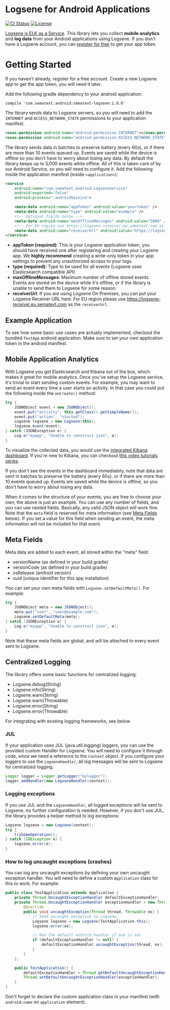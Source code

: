 [logsene]: https://sematext.com/logsene/
[register]: https://apps.sematext.com/users-web/register.do
[hosted-kibana]: https://sematext.com/blog/2015/06/11/1-click-elk-stack-hosted-kibana-4/
[video-tutorials]: https://www.elastic.co/blog/kibana-4-video-tutorials-part-1

Logsene for Android Applications
================================

[![CI Status](http://img.shields.io/travis/sematext/sematext-logsene-android.svg?style=flat)](https://travis-ci.org/sematext/sematext-logsene-android)
[![License](https://img.shields.io/github/license/sematext/sematext-logsene-android.svg)](https://img.shields.io/github/license/sematext/sematext-logsene-android.svg)

[Logsene is ELK as a Service][logsene]. This library lets you collect **mobile analytics** and **log data** from your Android applications using Logsene. If you don't have a Logsene account, you can [register for free][register] to get your app token.

Getting Started
===============

If you haven't already, register for a free account. Create a new Logsene app to get the app token, you will need it later.

Add the following gradle dependency to your android application:

```
compile 'com.sematext.android:sematext-logsene:1.0.0'
```

The library sends data to Logsene servers, so you will need to add the `INTERNET` and `ACCESS_NETWORK_STATE` permissions to your application manifest.

```xml
<uses-permission android:name="android.permission.INTERNET"></uses-permission>
<uses-permission android:name="android.permission.ACCESS_NETWORK_STATE"></uses-permission>
```

The library sends data in batches to preserve battery (every 60s), or if there are more than 10 events queued up. Events are saved while the device is offline so you don't have to worry about losing any data. By default the library keeps up to 5,000 events while offline. All of this is taken care of by our Android Service, so you will need to configure it. Add the following inside the application manifest (inside `<application>`):

```xml
<service
    android:name="com.sematext.android.LogseneService"
    android:exported="false"
    android:process=":androidService">

    <meta-data android:name="appToken" android:value="yourtoken" />
    <meta-data android:name="type" android:value="example" />
    <!-- optional fields below -->
    <meta-data android:name="maxOfflineMessages" android:value="5000" />
    <!-- For EU region use https://logsene-receiver.eu.sematext.com as the receiverUrl -->
    <meta-data android:name="receiverUrl" android:value="https://logsene-receiver.sematext.com" />
</service>
```

 * **appToken (required)**: This is your Logsene application token, you should have received one after registering and creating your Logsene app.
 We **highly recommend** creating a write-only token in your app settings to prevent any unauthorized access to your logs.
 * **type (required)**: Type to be used for all events (Logsene uses Elasticsearch compatible API)
 * **maxOfflineMessages**: Maximum number of offline stored events. Events are stored on the device while it's offline, or if the library is unable to send them to Logsene for some reason.
 * **receiverUrl**: If you are using Logsene On Premises, you can put your Logsene Receiver URL here. For EU region please use https://logsene-receiver.eu.sematext.com as the `receiverUrl`.

Example Application
-------------------

To see how some basic use cases are actually implemented, checkout the bundled `TestApp` android application. Make sure to set your own application token in the android manifest.

Mobile Application Analytics
----------------------------

With Logsene you get Elasticsearch and Kibana out of the box, which makes it great for mobile analytics. Once you've setup the Logsene service, it's trivial to start sending custom events. For example, you may want to send an event every time a user starts an activity. In that case you could put the following inside the `onCreate()` method:

```java
try {
    JSONObject event = new JSONObject();
    event.put("activity", this.getClass().getSimpleName());
    event.put("action", "started");
    Logsene logsene = new Logsene(this);
    logsene.event(event);
} catch (JSONException e) {
    Log.e("myapp", "Unable to construct json", e);
}
```

To visualize the collected data, you would use the [integrated Kibana dashboard][hosted-kibana]. If you're new to Kibana, you can checkout [this video tutorials series][video-tutorials].

If you don't see the events in the dashboard immediately, note that data are sent in batches to preserve the battery (every 60s), or if there are more than 10 events queued up. Events are saved while the device is offline, so you don't have to worry about losing any data.

When it comes to the structure of your events, you are free to choose your own, the above is just an example. You can use any number of fields, and you can use nested fields. Basically, any valid JSON object will work fine. Note that the `meta` field is reserved for meta information (see [Meta Fields](#meta-fields) below). If you set a value for this field when sending an event, the meta information will not be included for that event.

Meta Fields
-----------

Meta data are added to each event, all stored within the "meta" field:

 * versionName (as defined in your build.gradle)
 * versionCode (as defined in your build.gradle)
 * osRelease (android version)
 * uuid (unique identifier for this app installation)

You can set your own meta fields with `Logsene.setDefaultMeta()`. For example:

```java
try {
    JSONObject meta = new JSONObject();
    meta.put("user", "user@example.com");
    Logsene.setDefaultMeta(meta);
} catch (JSONException e) {
    Log.e("myapp", "Unable to construct json", e);
}
```

Note that these meta fields are global, and will be attached to every event sent to Logsene.

Centralized Logging
-------------------

The library offers some basic functions for centralized logging:

- Logsene.debug(String)
- Logsene.info(String)
- Logsene.warn(String)
- Logsene.warn(Throwable)
- Logsene.error(String)
- Logsene.error(Throwable)

For integrating with existing logging frameworks, see below.

### JUL

If your application uses JUL (java.util.logging) loggers, you can use the provided custom Handler for Logsene. You will need to configure it through code, since we need a reference to the `Context` object. If you configure your loggers to use the `LogseneHandler`, all log messages will be sent to Logsene for centralized logging.

```java
Logger logger = Logger.getLogger("mylogger");
logger.addHandler(new LogseneHandler(context));
```

### Logging exceptions

If you use JUL and the `LogseneHandler`, all logged exceptions will be sent to Logsene, no further configuration is needed. However, if you don't use JUL, the library provides a helper method to log exceptions:

```java
Logsene logsene = new Logsene(context);
try {
    trySomeOperation();
} catch (IOException e) {
    logsene.error(e);
}
```

### How to log uncaught exceptions (crashes)

You can log any uncaught exceptions by defining your own uncaught exception handler. You will need to define a custom `Application` class for this to work. For example:

```java
public class TestApplication extends Application {
    private Thread.UncaughtExceptionHandler defaultExceptionHandler;
    private Thread.UncaughtExceptionHandler exceptionHandler = new Thread.UncaughtExceptionHandler() {
        @Override
        public void uncaughtException(Thread thread, Throwable ex) {
            // Send uncaught exception to Logsene.
            Logsene logsene = new Logsene(TestApplication.this);
            logsene.error(ex);

            // Run the default android handler if one is set
            if (defaultExceptionHandler != null) {
                defaultExceptionHandler.uncaughtException(thread, ex);
            }
        }
    };

    public TestApplication() {
        defaultExceptionHandler = Thread.getDefaultUncaughtExceptionHandler();
        Thread.setDefaultUncaughtExceptionHandler(exceptionHandler);
    }
}
```

Don't forget to declare the custom application class in your manifest (with `android:name` on `application` element).
